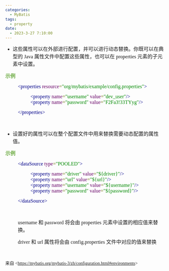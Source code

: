 ```yaml
---
categories:
  - MyBatis
tags:
  - property
date:
  - 2023-3-27 7:10:00
---
```


<ul style="list-style-type:disc">
    <li><span style="font-size:12.0pt"><span
                style="font-family:&quot;Microsoft YaHei UI&quot;">这些属性可以在外部进行配置，并可以进行动态替换。你既可以在典型的</span></span><span
            style="font-size:12.0pt"><span style="font-family:&quot;Comic Sans MS&quot;"> Java </span></span><span
            style="font-size:12.0pt"><span
                style="font-family:&quot;Microsoft YaHei UI&quot;">属性文件中配置这些属性，也可以在</span></span><span
            style="font-size:12.0pt"><span style="font-family:&quot;Comic Sans MS&quot;"> properties </span></span><span
            style="font-size:12.0pt"><span style="font-family:&quot;Microsoft YaHei UI&quot;">元素的子元素中设置。</span></span>
    </li>
</ul>
<p><span style="font-size:12.0pt"><span style="font-family:&quot;Microsoft YaHei UI&quot;"><span
                style="color:#70ad47"><strong>示例</strong></span></span></span></p>
<p style="margin-left: 40px;"><span style="font-size:12.0pt"><span style="font-family:&quot;Comic Sans MS&quot;"><span
                style="color:#000088">&lt;properties </span><span style="color:#660066">resource</span><span
                style="color:#666600">=</span><span
                style="color:#008800">"org/mybatis/example/config.properties"</span><span
                style="color:#000088">&gt;</span></span></span></p>
<p style="margin-left: 80px;"><span style="font-size:12.0pt"><span style="font-family:&quot;Comic Sans MS&quot;"><span
                style="color:#000088">&lt;property </span><span style="color:#660066">name</span><span
                style="color:#666600">=</span><span style="color:#008800">"username" </span><span
                style="color:#660066">value</span><span style="color:#666600">=</span><span
                style="color:#008800">"dev_user"</span><span style="color:#000088">/&gt;<br>&lt;property </span><span
                style="color:#660066">name</span><span style="color:#666600">=</span><span
                style="color:#008800">"password" </span><span style="color:#660066">value</span><span
                style="color:#666600">=</span><span style="color:#008800">"F2Fa3!33TYyg"</span><span
                style="color:#000088">/&gt;</span></span></span></p>
<p style="margin-left: 40px;"><span style="font-size:12.0pt"><span style="font-family:&quot;Comic Sans MS&quot;"><span
                style="color:#000088">&lt;/properties&gt;</span></span></span></p>
<p><span style="font-size:12.0pt"><span style="font-family:&quot;Comic Sans MS&quot;"><span
                style="color:#000088">&nbsp;</span></span></span></p>
<ul style="list-style-type:disc">
    <li><span style="font-size:12.0pt"><span
                style="font-family:&quot;Microsoft YaHei UI&quot;">设置好的属性可以在整个配置文件中用来替换需要动态配置的属性值。</span></span></li>
</ul>
<p><span style="font-size:12.0pt"><span style="font-family:&quot;Microsoft YaHei UI&quot;"><span
                style="color:#70ad47"><strong>示例</strong></span></span></span></p>
<p style="margin-left: 40px;"><span style="font-size:12.0pt"><span style="font-family:&quot;Comic Sans MS&quot;"><span
                style="color:#000088">&lt;dataSource </span><span style="color:#660066">type</span><span
                style="color:#666600">=</span><span style="color:#008800">"POOLED"</span><span
                style="color:#000088">&gt;</span></span></span></p>
<p style="margin-left: 80px;"><span style="font-size:12.0pt"><span style="font-family:&quot;Comic Sans MS&quot;"><span
                style="color:#000088">&lt;property </span><span style="color:#660066">name</span><span
                style="color:#666600">=</span><span style="color:#008800">"driver" </span><span
                style="color:#660066">value</span><span style="color:#666600">=</span><span
                style="color:#008800">"${driver}"</span><span style="color:#000088">/&gt;<br>&lt;property </span><span
                style="color:#660066">name</span><span style="color:#666600">=</span><span style="color:#008800">"url"
            </span><span style="color:#660066">value</span><span style="color:#666600">=</span><span
                style="color:#008800">"${url}"</span><span style="color:#000088">/&gt;<br>&lt;property </span><span
                style="color:#660066">name</span><span style="color:#666600">=</span><span
                style="color:#008800">"username" </span><span style="color:#660066">value</span><span
                style="color:#666600">=</span><span style="color:#008800">"${username}"</span><span
                style="color:#000088">/&gt;<br>&lt;property </span><span style="color:#660066">name</span><span
                style="color:#666600">=</span><span style="color:#008800">"password" </span><span
                style="color:#660066">value</span><span style="color:#666600">=</span><span
                style="color:#008800">"${password}"</span><span style="color:#000088">/&gt;</span></span></span></p>
<p style="margin-left: 40px;"><span style="font-size:12.0pt"><span style="font-family:&quot;Comic Sans MS&quot;"><span
                style="color:#000088">&lt;/dataSource&gt;</span></span></span></p>
<p style="margin-left: 40px;"><span style="font-size:12.0pt"><span style="font-family:&quot;Comic Sans MS&quot;"><span
                style="color:#000088">&nbsp;</span></span></span></p>
<p style="margin-left: 40px;"><span style="font-size:12.0pt"><span
            style="font-family:&quot;Comic Sans MS&quot;">username </span><span
            style="font-family:&quot;Microsoft YaHei&quot;">和</span><span style="font-family:&quot;Comic Sans MS&quot;">
            password </span><span style="font-family:&quot;Microsoft YaHei&quot;">将会由</span><span
            style="font-family:&quot;Comic Sans MS&quot;"> properties </span><span
            style="font-family:&quot;Microsoft YaHei&quot;">元素中设置的相应值来替换。 </span></span></p>
<p style="margin-left: 40px;"><span style="font-size:12.0pt"><span style="font-family:&quot;Comic Sans MS&quot;">driver
        </span><span style="font-family:&quot;Microsoft YaHei&quot;">和</span><span
            style="font-family:&quot;Comic Sans MS&quot;"> url </span><span
            style="font-family:&quot;Microsoft YaHei&quot;">属性将会由</span><span
            style="font-family:&quot;Comic Sans MS&quot;"> config.properties </span><span
            style="font-family:&quot;Microsoft YaHei&quot;">文件中对应的值来替换</span></span></p>
<p><span style="font-size:12.0pt"><span style="font-family:&quot;Comic Sans MS&quot;">&nbsp;</span></span></p>
<p><span style="font-family:&quot;Microsoft YaHei UI&quot;">来自</span><span
        style="font-family:&quot;Comic Sans MS&quot;"> &lt;</span><a
        data-cke-saved-href="https://mybatis.org/mybatis-3/zh/configuration.html#environments"
        href="https://mybatis.org/mybatis-3/zh/configuration.html#environments"><span
            style="font-family:&quot;Comic Sans MS&quot;">https://mybatis.org/mybatis-3/zh/configuration.html#environments</span></a><span
        style="font-family:&quot;Comic Sans MS&quot;">&gt; </span></p>
